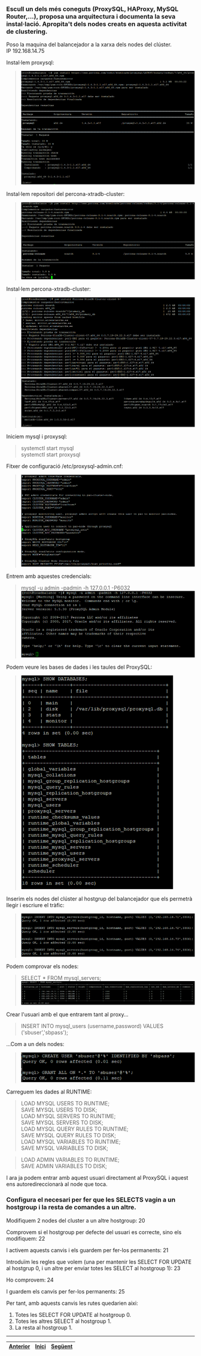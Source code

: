 ### Escull un dels més coneguts (ProxySQL, HAProxy, MySQL Router,...), proposa una arquitectura i documenta la seva instal·lació. Apropita't dels nodes creats en aquesta activitat de clustering.
  
Poso la maquina del balancejador a la xarxa dels nodes del clúster.  
IP 192.168.14.75  
  
Instal·lem proxysql:  
>![1](https://raw.githubusercontent.com/Josep88/MP10UF2-A5/master/img/exercici2/1.PNG)   
  
Instal·lem repositori del percona-xtradb-cluster:  
>![1](https://raw.githubusercontent.com/Josep88/MP10UF2-A5/master/img/exercici2/2.PNG)   
  
Instal·lem percona-xtradb-cluster:  
>![1](https://raw.githubusercontent.com/Josep88/MP10UF2-A5/master/img/exercici2/3.PNG)   
>![1](https://raw.githubusercontent.com/Josep88/MP10UF2-A5/master/img/exercici2/4.PNG)   
  
Iniciem mysql i proxysql:  
> systemctl start mysql  
> systemctl start proxysql  
  
Fitxer de configuració /etc/proxysql-admin.cnf:  
>![1](https://raw.githubusercontent.com/Josep88/MP10UF2-A5/master/img/exercici2/6.PNG)   
  
Entrem amb aquestes credencials:  
> mysql -u admin -padmin -h 127.0.0.1 -P6032  
>![1](https://raw.githubusercontent.com/Josep88/MP10UF2-A5/master/img/exercici2/5.PNG)   
  
Podem veure les bases de dades i les taules del ProxySQL:  
>![1](https://raw.githubusercontent.com/Josep88/MP10UF2-A5/master/img/exercici2/7.PNG)   
  
Inserim els nodes del clúster al hostgrup del balancejador que els permetrà llegir i escriure el tràfic:  
>![1](https://raw.githubusercontent.com/Josep88/MP10UF2-A5/master/img/exercici2/8.PNG)   

Podem comprovar els nodes:  
> SELECT * FROM mysql_servers;  
>![1](https://raw.githubusercontent.com/Josep88/MP10UF2-A5/master/img/exercici2/9.PNG)   
  
Crear l'usuari amb el que entrarem tant al proxy...  
> INSERT INTO mysql_users (username,password) VALUES ('sbuser','sbpass');  

...Com a un dels nodes:  
>![1](https://raw.githubusercontent.com/Josep88/MP10UF2-A5/master/img/exercici2/10.PNG)   

Carreguem les dades al RUNTIME:  
> LOAD MYSQL USERS TO RUNTIME;  
> SAVE MYSQL USERS TO DISK;  
> LOAD MYSQL SERVERS TO RUNTIME;  
> SAVE MYSQL SERVERS TO DISK;  
> LOAD MYSQL QUERY RULES TO RUNTIME;  
> SAVE MYSQL QUERY RULES TO DISK;  
> LOAD MYSQL VARIABLES TO RUNTIME;  
> SAVE MYSQL VARIABLES TO DISK;  
  
> LOAD ADMIN VARIABLES TO RUNTIME;  
> SAVE ADMIN VARIABLES TO DISK;  
  
I ara ja podem entrar amb aquest usuari directament al ProxySQL i aquest ens autoredireccionarà al node que toca.  
  
### Configura el necesari per fer que les SELECTS vagin a un hostgroup i la resta de comandes a un altre.
  
Modifiquem 2 nodes del cluster a un altre hostgroup:
20

Comprovem si el hostgroup per defecte del usuari es correcte, sino els modifiquem:
22

I activem aquests canvis i els guardem per fer-los permanents:
21

Introduïm les regles que volem (una per mantenir les SELECT FOR UPDATE al hostgrup 0, i un altre per enviar totes les SELECT al hostgroup 1):
23

Ho comprovem:
24

I guardem els canvis per fer-los permanents:
25

Per tant, amb aquests canvis les rutes quedarien aixi:
1. Totes les SELECT FOR UPDATE al hostgroup 0.
2. Totes les altres SELECT al hostgroup 1.
3. La resta al hostgroup 1.
  
***
|[Anterior](https://github.com/Josep88/MP10UF2-A5/blob/master/Exercicis/exercici1.md)|[Inici](https://github.com/Josep88/MP10UF2-A5)|[Següent](https://github.com/Josep88/MP10UF2-A5/blob/master/Exercicis/webgrafia.md)|
|:-:|:-:|:-:|
